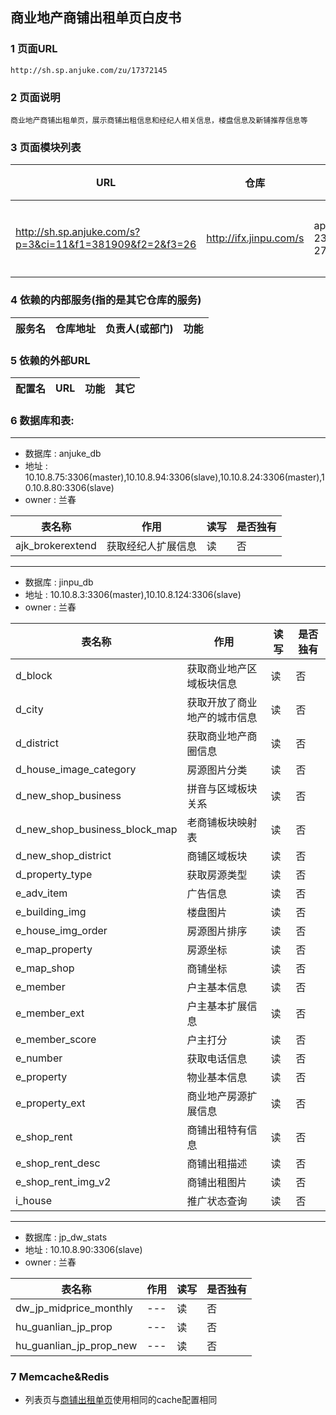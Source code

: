 ## 商业地产商铺出租单页白皮书
### 1 页面URL
```
http://sh.sp.anjuke.com/zu/17372145
```

### 2 页面说明
```
商业地产商铺出租单页，展示商铺出租信息和经纪人相关信息，楼盘信息及新铺推荐信息等
```

### 3 页面模块列表
|URL|仓库|机器|负责人|功能|
| --- | --- | --- | --- | --- |
| http://sh.sp.anjuke.com/s?p=3&ci=11&f1=381909&f2=2&f3=26 | http://ifx.jinpu.com/s | app10-237,app10-275 | 周乐钦,Peggy | 新盘ifx推荐 |


### 4 依赖的内部服务(指的是其它仓库的服务)
|服务名|仓库地址|负责人(或部门)|功能|
| --- | --- | --- | --- |

### 5 依赖的外部URL
|配置名|URL|功能|其它|
| --- | --- | --- | --- |

### 6 数据库和表:
---
* 数据库 : anjuke_db
* 地址 : 10.10.8.75:3306(master),10.10.8.94:3306(slave),10.10.8.24:3306(master),10.10.8.80:3306(slave)
* owner : 兰春

|表名称|作用|读写|是否独有|
| --- | --- | --- | --- |
| ajk_brokerextend | 获取经纪人扩展信息 | 读 | 否 |

---
* 数据库 : jinpu_db
* 地址 : 10.10.8.3:3306(master),10.10.8.124:3306(slave)
* owner : 兰春

|表名称|作用|读写|是否独有|
| --- | --- | --- | --- |
| d_block | 获取商业地产区域板块信息 | 读 | 否 |
| d_city | 获取开放了商业地产的城市信息 | 读 | 否 |
| d_district | 获取商业地产商圈信息 | 读 | 否 |
| d_house_image_category | 房源图片分类 |  读 | 否 |
| d_new_shop_business | 拼音与区域板块关系 | 读 | 否 |
| d_new_shop_business_block_map | 老商铺板块映射表 | 读 | 否 |
| d_new_shop_district | 商铺区域板块 | 读 | 否 |
| d_property_type | 获取房源类型 | 读 | 否 |
| e_adv_item | 广告信息 | 读 | 否 |
| e_building_img | 楼盘图片 | 读 | 否 |
| e_house_img_order | 房源图片排序 | 读 | 否 |
| e_map_property | 房源坐标 | 读 | 否 |
| e_map_shop | 商铺坐标 | 读 | 否 |
| e_member | 户主基本信息 | 读 | 否 |
| e_member_ext | 户主基本扩展信息 | 读 | 否 |
| e_member_score | 户主打分 | 读 | 否 |
| e_number | 获取电话信息 | 读 | 否 |
| e_property | 物业基本信息 | 读 | 否 |
| e_property_ext | 商业地产房源扩展信息 | 读 | 否 |
| e_shop_rent | 商铺出租特有信息 | 读 | 否 |
| e_shop_rent_desc | 商铺出租描述 | 读 | 否 |
| e_shop_rent_img_v2 | 商铺出租图片 | 读 | 否 |
| i_house | 推广状态查询 | 读 | 否 |


---
* 数据库 : jp_dw_stats
* 地址 : 10.10.8.90:3306(slave)
* owner : 兰春

|表名称|作用|读写|是否独有|
| --- | --- | --- | --- |
| dw_jp_midprice_monthly | --- | 读 | 否 |
| hu_guanlian_jp_prop | --- | 读 | 否 |
| hu_guanlian_jp_prop_new | --- | 读 | 否 |


### 7 Memcache&Redis

* 列表页与[商铺出租单页](Xzl_Zu_View.md)使用相同的cache配置相同
